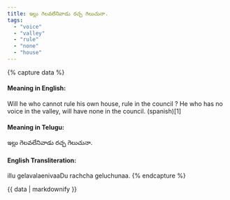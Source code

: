 ```yaml
---
title: ఇల్లు గెలవలేనివాడు రచ్చ గెలుచునా.
tags:
  - "voice"
  - "valley"
  - "rule"
  - "none"
  - "house"
---
```


{% capture data %}
#### Meaning in English:
Will he who cannot rule his own house, rule in the council ?
He who has no voice in the valley, will have none in the council. (spanish)[1]

#### Meaning in Telugu:
ఇల్లు గెలవలేనివాడు రచ్చ గెలుచునా.

#### English Transliteration:
illu gelavalaenivaaDu rachcha geluchunaa.
{% endcapture %}

<div class="notice">{{ data | markdownify }}</div>


